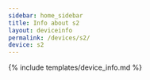 ```yaml
---
sidebar: home_sidebar
title: Info about s2
layout: deviceinfo
permalink: /devices/s2/
device: s2
---
```

{% include templates/device_info.md %}
